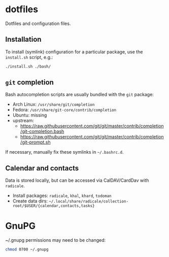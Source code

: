 # dotfiles

Dotfiles and configuration files.

## Installation

To install (symlink) configuration for a particular package, use the
`install.sh` script, e.g.:

```bash
./install.sh ./bash/
```

## `git` completion

Bash autocompletion scripts are usually bundled with the `git` package:

* Arch Linux: `/usr/share/git/completion`
* Fedora: `/usr/share/git-core/contrib/completion`
* Ubuntu: missing
* upstream:
  * <https://raw.githubusercontent.com/git/git/master/contrib/completion/git-completion.bash>
  * <https://raw.githubusercontent.com/git/git/master/contrib/completion/git-prompt.sh>

If necessary, manually fix these symlinks in `~/.bashrc.d`.

## Calendar and contacts

Data is stored locally, but can be accessed via CalDAV/CardDav with `radicale`.

* Install packages: `radicale`, `khal`, `khard`, `todoman`
* Create data dirs: `~/.local/share/radicale/collection-root/$USER/{calendar,contacts,tasks}`

# GnuPG

~/.gnupg permissions may need to be changed:

```bash
chmod 0700 ~/.gnupg
```
